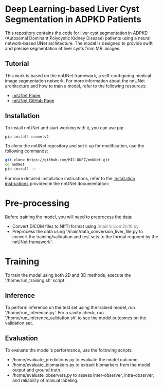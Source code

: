 # Deep Learning-based Liver Cyst Segmentation in ADPKD Patients

This repository contains the code for liver cyst segmentation in ADPKD (Autosomal Dominant Polycystic Kidney Disease) patients using a neural network-based UNet architecture. The model is designed to provide swift and precise segmentation of liver cysts from MRI images.

## Tutorial

This work is based on the nnUNet framework, a self-configuring medical image segmentation network. For more information about the nnUNet architecture and how to train a model, refer to the following resources:

- [nnUNet Paper](https://www.nature.com/articles/s41592-020-01008-z)
- [nnUNet GitHub Page](https://github.com/MIC-DKFZ/nnUNet)

## Installation

To install nnUNet and start working with it, you can use pip:
```bash
pip install nnunetv2
```

To clone the nnUNet repository and set it up for modification, use the following commands:

```bash
git clone https://github.com/MIC-DKFZ/nnUNet.git
cd nnUNet
pip install -e
```

For more detailed installation instructions, refer to the [installation instructions](https://github.com/MIC-DKFZ/nnUNet/blob/master/documentation/installation_instructions.md) provided in the nnUNet documentation:


# Pre-processing
Before training the model, you will need to preprocess the data:

- Convert DICOM files to NIfTI format using <span style="color: gray">/main/dicom2nifti.py.
- Preprocess the data using '/main/data_conversion_liver_file.py to convert the training/validation and test sets to the format required by the nnUNet framework'.

# Training
To train the model using both 2D and 3D methods, execute the '/home/run_training.sh' script.

## Inference
To perform inference on the test set using the trained model, run '/home/run_inference.py'.
For a sanity check, run '/home/run_inference_validation.sh' to see the model outcomes on the validation set.

## Evaluation
To evaluate the model's performance, use the following scripts:

- /home/evaluate_predictions.py to evaluate the model outcome.
- /home/evaluate_biomarkers.py to extract biomarkers from the model output and ground truth.
- /home/evaluate_observers.py to assess inter-observer, intra-observer, and reliability of manual labeling.

